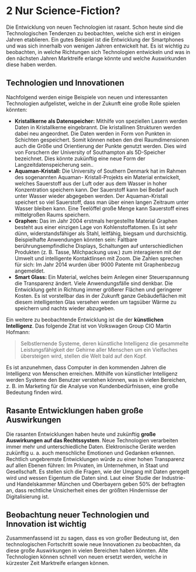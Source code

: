 # 2 Nur Science-Fiction?

Die Entwicklung von neuen Technologien ist rasant. Schon heute sind die Technologischen Tendenzen zu beobachten, welche sich erst in einigen Jahren etablieren. Ein gutes Beispiel ist die Entwicklung der Smartphones und was sich innerhalb von wenigen Jahren entwickelt hat. Es ist wichtig zu beobachten, in welche Richtungen sich Technologien entwickeln und was in den nächsten Jahren Marktreife erlange könnte und welche Auswirkunden diese haben werden.

## Technologien und Innovationen

Nachfolgend werden einige Beispiele von neuen und interessanten Technologien aufgelistet, welche in der Zukunft eine große Rolle spielen könnten:

* **Kristallkerne als Datenspeicher:** Mithilfe von speziellen Lasern werden Daten in Kristallkerne eingebrannt. Die kristallinen Strukturen werden dabei neu angeordnet. Die Daten werden in Form von Punkten in Schichten gespeichert. Somit können neben den drei Raumdimensionen auch die Größe und Orientierung der Punkte genutzt werden. Dies wird von Forschern der University of Southampton als 5D-Speicher bezeichnet. Dies könnte zukünftig eine neue Form der Langzeitdatenspeicherung sein..
* **Aquaman-Kristall:** Die University of Southern Denmark hat im Rahmen des sogenannten Aquaman- Kristall-Projekts ein Material entwickelt, welches Sauerstoff aus der Luft oder aus dem Wasser in hoher Konzentration speichern kann. Der Sauerstoff kann bei Bedarf auch unter Wasser wieder abgegeben werden. Der Aquaman-Kristall speichert so viel Sauerstoff, dass man über einen langen Zeitraum unter Wasser bleiben kann. Eine Teelöffel große Menge kann Sauerstoff eines mittelgroßen Raums speichern.
* **Graphen:** Das im Jahr 2004 erstmals hergestellte Material Graphen besteht aus einer einzigen Lage von Kohlenstoffatomen. Es ist sehr dünn, widerstandsfähiger als Stahl, leitfähig, biegsam und durchsichtig. Beispielhafte Anwendungen könnten sein: Faltbare berührungsempfindliche Displays, Schaltungen auf unterschiedlichen Produkten \(z. B. Tasse, Milchpackung usw.\) zum interagieren mit der Umwelt und intelligente Kontaktlinsen mit Zoom. Die Zahlen sprechen für sich: Im Jahr 2014 wurden über 9000 Patente mit Graphenbezug angemeldet.
* **Smart Glass:** Ein Material, welches beim Anlegen einer Steuerspannung die Transparenz ändert. Viele Anwendungsfälle sind denkbar. Die Entwicklung geht in Richtung immer größerer Flächen und geringerer Kosten. Es ist vorstellbar das in der Zukunft ganze Gebäudeflächen mit diesem intelligenten Glas versehen werden um tagsüber Wärme zu speichern und nachts wieder abzugeben.

Ein weitere zu beobachtende Entwicklung ist die der **künstlichen Intelligenz**. Das folgende Zitat ist von Volkswagen Group CIO Martin Hofmann:

> Selbstlernende Systeme, deren künstliche Intelligenz die gesammelte Leistungsfähigkeit der Gehirne aller Menschen um ein Vielfaches übersteigen wird, stellen die Welt bald auf den Kopf.

Es ist anzunehmen, dass Computer in den kommenden Jahren die Intelligenz von Menschen erreichen. Mithilfe von künstlicher Intelligenz werden Systeme den Benutzer verstehen können, was in vielen Bereichen, z. B. im Marketing für die Analyse von Kundenbedürfnissen, eine große Bedeutung finden wird.

## Rasante Entwicklungen haben große Auswirkungen

Die rasanten Entwicklungen haben heute und zukünftig **große Auswirkungen auf das Rechtssystem**. Neue Technologien verarbeiten immer mehr und unterschiedliche Daten. Elektronische Geräte werden zukünftig u. a. auch menschliche Emotionen und Gedanken erkennen. Rechtlich ungebremste Entwicklungen würde zu einer hohen Transparenz auf allen Ebenen führen: Im Privaten, im Unternehmen, in Staat und Gesellschaft. Es stellen sich die Fragen, wie der Umgang mit Daten geregelt wird und wessen Eigentum die Daten sind. Laut einer Studie der Industrie- und Handelskammer München und Oberbayern geben 50% der befragten an, dass rechtliche Unsicherheit eines der größten Hindernisse der Digitalisierung ist.

## Beobachtung neuer Technologien und Innovation ist wichtig

Zusammenfassend ist zu sagen, dass es von großer Bedeutung ist, den technologischen Fortschritt sowie neue Innovationen zu beobachten, da diese große Auswirkungen in vielen Bereichen haben könnten. Alte Technologien können schnell von neuen ersetzt werden, welche in kürzester Zeit Marktreife erlangen können.

